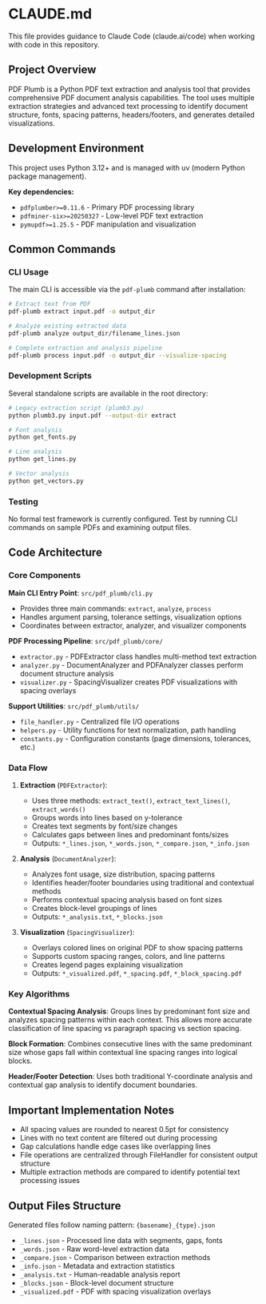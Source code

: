 # CLAUDE.md

This file provides guidance to Claude Code (claude.ai/code) when working with code in this repository.

## Project Overview

PDF Plumb is a Python PDF text extraction and analysis tool that provides comprehensive PDF document analysis capabilities. The tool uses multiple extraction strategies and advanced text processing to identify document structure, fonts, spacing patterns, headers/footers, and generates detailed visualizations.

## Development Environment

This project uses Python 3.12+ and is managed with uv (modern Python package management).

**Key dependencies:**
- `pdfplumber>=0.11.6` - Primary PDF processing library
- `pdfminer-six>=20250327` - Low-level PDF text extraction
- `pymupdf>=1.25.5` - PDF manipulation and visualization

## Common Commands

### CLI Usage
The main CLI is accessible via the `pdf-plumb` command after installation:

```bash
# Extract text from PDF
pdf-plumb extract input.pdf -o output_dir

# Analyze existing extracted data
pdf-plumb analyze output_dir/filename_lines.json

# Complete extraction and analysis pipeline
pdf-plumb process input.pdf -o output_dir --visualize-spacing
```

### Development Scripts
Several standalone scripts are available in the root directory:

```bash
# Legacy extraction script (plumb3.py)
python plumb3.py input.pdf --output-dir extract

# Font analysis
python get_fonts.py

# Line analysis
python get_lines.py

# Vector analysis
python get_vectors.py
```

### Testing
No formal test framework is currently configured. Test by running CLI commands on sample PDFs and examining output files.

## Code Architecture

### Core Components

**Main CLI Entry Point**: `src/pdf_plumb/cli.py`
- Provides three main commands: `extract`, `analyze`, `process`
- Handles argument parsing, tolerance settings, visualization options
- Coordinates between extractor, analyzer, and visualizer components

**PDF Processing Pipeline**: `src/pdf_plumb/core/`
- `extractor.py` - PDFExtractor class handles multi-method text extraction
- `analyzer.py` - DocumentAnalyzer and PDFAnalyzer classes perform document structure analysis  
- `visualizer.py` - SpacingVisualizer creates PDF visualizations with spacing overlays

**Support Utilities**: `src/pdf_plumb/utils/`
- `file_handler.py` - Centralized file I/O operations
- `helpers.py` - Utility functions for text normalization, path handling
- `constants.py` - Configuration constants (page dimensions, tolerances, etc.)

### Data Flow

1. **Extraction** (`PDFExtractor`):
   - Uses three methods: `extract_text()`, `extract_text_lines()`, `extract_words()` 
   - Groups words into lines based on y-tolerance
   - Creates text segments by font/size changes
   - Calculates gaps between lines and predominant fonts/sizes
   - Outputs: `*_lines.json`, `*_words.json`, `*_compare.json`, `*_info.json`

2. **Analysis** (`DocumentAnalyzer`):
   - Analyzes font usage, size distribution, spacing patterns
   - Identifies header/footer boundaries using traditional and contextual methods
   - Performs contextual spacing analysis based on font sizes
   - Creates block-level groupings of lines
   - Outputs: `*_analysis.txt`, `*_blocks.json`

3. **Visualization** (`SpacingVisualizer`):
   - Overlays colored lines on original PDF to show spacing patterns
   - Supports custom spacing ranges, colors, and line patterns
   - Creates legend pages explaining visualization
   - Outputs: `*_visualized.pdf`, `*_spacing.pdf`, `*_block_spacing.pdf`

### Key Algorithms

**Contextual Spacing Analysis**: Groups lines by predominant font size and analyzes spacing patterns within each context. This allows more accurate classification of line spacing vs paragraph spacing vs section spacing.

**Block Formation**: Combines consecutive lines with the same predominant size whose gaps fall within contextual line spacing ranges into logical blocks.

**Header/Footer Detection**: Uses both traditional Y-coordinate analysis and contextual gap analysis to identify document boundaries.

## Important Implementation Notes

- All spacing values are rounded to nearest 0.5pt for consistency
- Lines with no text content are filtered out during processing  
- Gap calculations handle edge cases like overlapping lines
- File operations are centralized through FileHandler for consistent output structure
- Multiple extraction methods are compared to identify potential text processing issues

## Output Files Structure

Generated files follow naming pattern: `{basename}_{type}.json`
- `_lines.json` - Processed line data with segments, gaps, fonts
- `_words.json` - Raw word-level extraction data  
- `_compare.json` - Comparison between extraction methods
- `_info.json` - Metadata and extraction statistics
- `_analysis.txt` - Human-readable analysis report
- `_blocks.json` - Block-level document structure
- `_visualized.pdf` - PDF with spacing visualization overlays